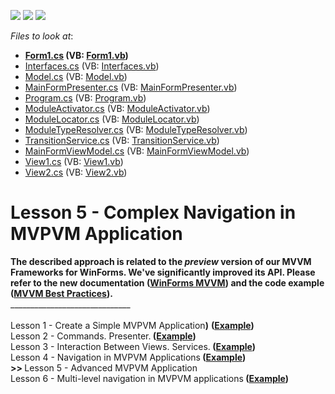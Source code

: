 <!-- default badges list -->
![](https://img.shields.io/endpoint?url=https://codecentral.devexpress.com/api/v1/VersionRange/128615468/14.1.3%2B)
[![](https://img.shields.io/badge/Open_in_DevExpress_Support_Center-FF7200?style=flat-square&logo=DevExpress&logoColor=white)](https://supportcenter.devexpress.com/ticket/details/T136053)
[![](https://img.shields.io/badge/📖_How_to_use_DevExpress_Examples-e9f6fc?style=flat-square)](https://docs.devexpress.com/GeneralInformation/403183)
<!-- default badges end -->
<!-- default file list -->
*Files to look at*:

* **[Form1.cs](./CS/MvpvmNavigation/Form1.cs) (VB: [Form1.vb](./VB/MvpvmNavigation/Form1.vb))**
* [Interfaces.cs](./CS/MvpvmNavigation/Interfaces.cs) (VB: [Interfaces.vb](./VB/MvpvmNavigation/Interfaces.vb))
* [Model.cs](./CS/MvpvmNavigation/Model/Model.cs) (VB: [Model.vb](./VB/MvpvmNavigation/Model/Model.vb))
* [MainFormPresenter.cs](./CS/MvpvmNavigation/Presenter/MainFormPresenter.cs) (VB: [MainFormPresenter.vb](./VB/MvpvmNavigation/Presenter/MainFormPresenter.vb))
* [Program.cs](./CS/MvpvmNavigation/Program.cs) (VB: [Program.vb](./VB/MvpvmNavigation/Program.vb))
* [ModuleActivator.cs](./CS/MvpvmNavigation/Services/ModuleActivator.cs) (VB: [ModuleActivator.vb](./VB/MvpvmNavigation/Services/ModuleActivator.vb))
* [ModuleLocator.cs](./CS/MvpvmNavigation/Services/ModuleLocator.cs) (VB: [ModuleLocator.vb](./VB/MvpvmNavigation/Services/ModuleLocator.vb))
* [ModuleTypeResolver.cs](./CS/MvpvmNavigation/Services/ModuleTypeResolver.cs) (VB: [ModuleTypeResolver.vb](./VB/MvpvmNavigation/Services/ModuleTypeResolver.vb))
* [TransitionService.cs](./CS/MvpvmNavigation/Services/TransitionService.cs) (VB: [TransitionService.vb](./VB/MvpvmNavigation/Services/TransitionService.vb))
* [MainFormViewModel.cs](./CS/MvpvmNavigation/ViewModels/MainFormViewModel.cs) (VB: [MainFormViewModel.vb](./VB/MvpvmNavigation/ViewModels/MainFormViewModel.vb))
* [View1.cs](./CS/MvpvmNavigation/Views/View1.cs) (VB: [View1.vb](./VB/MvpvmNavigation/Views/View1.vb))
* [View2.cs](./CS/MvpvmNavigation/Views/View2.cs) (VB: [View2.vb](./VB/MvpvmNavigation/Views/View2.vb))
<!-- default file list end -->
# Lesson 5 - Complex Navigation in MVPVM Application


<strong>The described approach is related to the <em>preview</em> version of our MVVM Frameworks for WinForms. We've significantly improved its API. Please refer to the new documentation (<a href="https://documentation.devexpress.com/#WindowsForms/CustomDocument113955">WinForms MVVM</a>) and the code example (<a href="https://www.devexpress.com/Support/Center/p/T228317">MVVM Best Practices</a>).</strong><br />______________________________<br /><br />Lesson 1 - Create a Simple MVPVM Application<strong>)</strong> <strong>(<a href="https://www.devexpress.com/Support/Center/p/T127068">Example</a>)</strong><br /> Lesson 2 - Commands. Presenter.<strong> (<a href="https://www.devexpress.com/Support/Center/p/T127997">Example</a>)</strong><br /> Lesson 3 - Interaction Between Views. Services.<strong> (<a href="https://www.devexpress.com/Support/Center/p/T128579">Example</a>)</strong><br /> Lesson 4 - Navigation in MVPVM Applications<strong> (<a href="https://www.devexpress.com/Support/Center/p/T136045">Example</a>)</strong><br /> <strong>>> </strong>Lesson 5 - Advanced MVPVM Application<strong><br /></strong>Lesson 6 - Multi-level navigation in MVPVM applications<strong><strong> (<a href="https://www.devexpress.com/Support/Center/Question/Details/T146514">Example</a>)</strong><br /></strong>

<br/>


